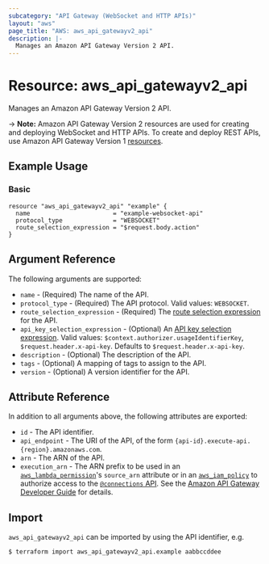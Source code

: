 ```yaml
---
subcategory: "API Gateway (WebSocket and HTTP APIs)"
layout: "aws"
page_title: "AWS: aws_api_gatewayv2_api"
description: |-
  Manages an Amazon API Gateway Version 2 API.
---
```


# Resource: aws_api_gatewayv2_api

Manages an Amazon API Gateway Version 2 API.

-> **Note:** Amazon API Gateway Version 2 resources are used for creating and deploying WebSocket and HTTP APIs. To create and deploy REST APIs, use Amazon API Gateway Version 1 [resources](https://www.terraform.io/docs/providers/aws/r/api_gateway_rest_api.html).

## Example Usage

### Basic

```hcl
resource "aws_api_gatewayv2_api" "example" {
  name                       = "example-websocket-api"
  protocol_type              = "WEBSOCKET"
  route_selection_expression = "$request.body.action"
}
```

## Argument Reference

The following arguments are supported:

* `name` - (Required) The name of the API.
* `protocol_type` - (Required) The API protocol. Valid values: `WEBSOCKET`.
* `route_selection_expression` - (Required) The [route selection expression](https://docs.aws.amazon.com/apigateway/latest/developerguide/apigateway-websocket-api-selection-expressions.html#apigateway-websocket-api-route-selection-expressions) for the API.
* `api_key_selection_expression` - (Optional) An [API key selection expression](https://docs.aws.amazon.com/apigateway/latest/developerguide/apigateway-websocket-api-selection-expressions.html#apigateway-websocket-api-apikey-selection-expressions). Valid values: `$context.authorizer.usageIdentifierKey`, `$request.header.x-api-key`. Defaults to `$request.header.x-api-key`.
* `description` - (Optional) The description of the API.
* `tags` - (Optional) A mapping of tags to assign to the API.
* `version` - (Optional) A version identifier for the API.

## Attribute Reference

In addition to all arguments above, the following attributes are exported:

* `id` - The API identifier.
* `api_endpoint` - The URI of the API, of the form `{api-id}.execute-api.{region}.amazonaws.com`.
* `arn` - The ARN of the API.
* `execution_arn` - The ARN prefix to be used in an [`aws_lambda_permission`](/docs/providers/aws/r/lambda_permission.html)'s `source_arn` attribute
or in an [`aws_iam_policy`](/docs/providers/aws/r/iam_policy.html) to authorize access to the [`@connections` API](https://docs.aws.amazon.com/apigateway/latest/developerguide/apigateway-how-to-call-websocket-api-connections.html).
See the [Amazon API Gateway Developer Guide](https://docs.aws.amazon.com/apigateway/latest/developerguide/apigateway-websocket-control-access-iam.html) for details.

## Import

`aws_api_gatewayv2_api` can be imported by using the API identifier, e.g.

```
$ terraform import aws_api_gatewayv2_api.example aabbccddee
```
